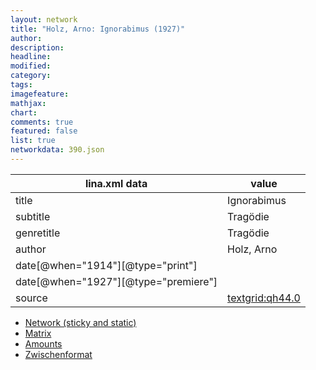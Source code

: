 ```yaml
---
layout: network
title: "Holz, Arno: Ignorabimus (1927)"
author:
description:
headline:
modified:
category:
tags:
imagefeature: 
mathjax: 
chart: 
comments: true
featured: false
list: true
networkdata: 390.json
---
```

lina.xml data  | value
------------- | -------------
title|Ignorabimus
subtitle|Tragödie
genretitle|Tragödie
author|Holz, Arno
date[@when="1914"][@type="print"]|
date[@when="1927"][@type="premiere"]|
source|[textgrid:qh44.0](https://textgridlab.org/1.0/tgcrud-public/rest/textgrid:qh44.0/data)



* [Network (sticky and static)](/linas/network390)
* [Matrix](/linas/matrix390)
* [Amounts](/linas/amount390)
* [Zwischenformat](/linas/lina390 )
